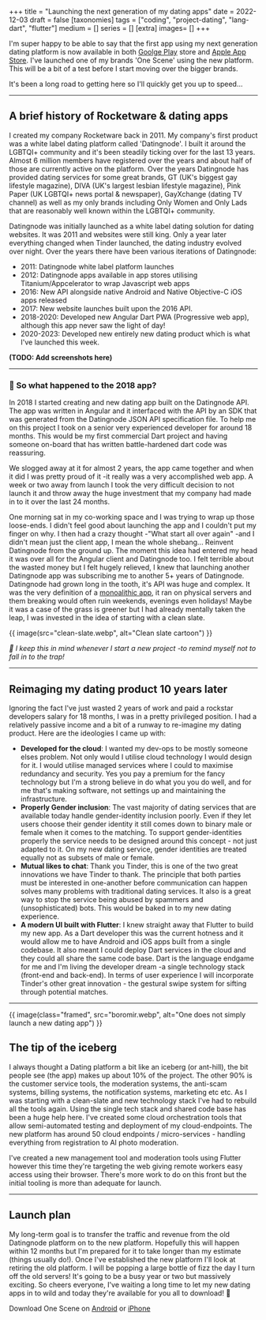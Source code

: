 +++
title = "Launching the next generation of my dating apps"
date = 2022-12-03
draft =  false
[taxonomies]
tags = ["coding", "project-dating", "lang-dart", "flutter"]
medium = []
series = []
[extra]
images= []
+++

I'm super happy to be able to say that the first app using my next generation dating platform is now available in both [Goolge Play](https://play.google.com/store/apps/details?id=com.onescene.app) store and [Apple App Store](https://apps.apple.com/us/app/one-scene-dating-friends/id6443775589). I've launched one of my brands 'One Scene' using the new platform. This will be a bit of a test before I start moving over the bigger brands.

It's been a long road to getting here so I'll quickly get you up to speed...

---

## A brief history of Rocketware & dating apps

I created my company Rocketware back in 2011. My company's first product was a white label dating platform called 'Datingnode'. I built it around the LGBTQI+ community and it's been steadily ticking over for the last 13 years. Almost 6 million members have registered over the years and about half of those are currently active on the platform. Over the years Datingnode has provided dating services for some great brands, GT (UK's biggest gay lifestyle magazine), DIVA (UK's largest lesbian lifestyle magazine), Pink Paper (UK LGBTQI+ news portal & newspaper), GayXchange (dating TV channel) as well as my only brands including Only Women and Only Lads that are reasonably well known within the LGBTQI+ community.

Datingnode was initially launched as a white label dating solution for dating websites. It was 2011 and websites were still king. Only a year later everything changed when Tinder launched, the dating industry evolved over night. Over the years there have been various iterations of Datingnode:

- 2011: Datingnode white label platform launches
- 2012: Datingnode apps available in app stores utilising Titanium/Appcelerator to wrap Javascript web apps
- 2016: New API alongside native Android and Native Objective-C iOS apps released
- 2017: New website launches built upon the 2016 API.
- 2018-2020: Developed new Angular Dart PWA (Progressive web app), although this app never saw the light of day!
- 2020-2023: Developed new entirely new dating product which is what I've launched this week.

**(TODO: Add screenshots here)**

---

### 🤔 So what happened to the 2018 app?

In 2018 I started creating and new dating app built on the Datingnode API. The app was written in Angular and it interfaced with the API by an SDK that was generated from the Datingnode JSON API specification file. To help me on this project I took on a senior very experienced developer for around 18 months. This would be my first commercial Dart project and having someone on-board that has written battle-hardened dart code was reassuring.

We slogged away at it for almost 2 years, the app came together and when it did I was pretty proud of it -it really was a very accomplished web app. A week or two away from launch I took the very difficult decision to not launch it and throw away the huge investment that my company had made in to it over the last 24 months.

One morning sat in my co-working space and I was trying to wrap up those loose-ends. I didn't feel good about launching the app and I couldn't put my finger on why. I then had a crazy thought -"What start all over again" -and I didn't mean just the client app, I mean the whole shebang... Reinvent Datingnode from the ground up. The moment this idea had entered my head it was over all for the Angular client and Datingnode too. I felt terrible about the wasted money but I felt hugely relieved, I knew that launching another Datingnode app was subscribing me to another 5+ years of Datingnode. Datingnode had grown long in the tooth, it's API was huge and complex. It was the very definition of a [monoalithic app](https://en.wikipedia.org/wiki/Monolithic_application), it ran on physical servers and them breaking would often ruin weekends, evenings even holidays! Maybe it was a case of the grass is greener but I had already mentally taken the leap, I was invested in the idea of starting with a clean slate.

{{ image(src="clean-slate.webp", alt="Clean slate cartoon") }}

_🤣 I keep this in mind whenever I start a new project -to remind myself not to fall in to the trap!_

---

## Reimaging my dating product 10 years later

Ignoring the fact I've just wasted 2 years of work and paid a rockstar developers salary for 18 months, I was in a pretty privileged position. I had a relatively passive income and a bit of a runway to re-imagine my dating product. Here are the ideologies I came up with:

- **Developed for the cloud**: I wanted my dev-ops to be mostly someone elses problem. Not only would I utilise cloud technology I would design for it. I would utilise managed services where I could to maximise redundancy and security. Yes you pay a premium for the fancy technology but I'm a strong believe in do what you you do well, and for me that's making software, not settings up and maintaining the infrastructure.
- **Properly Gender inclusion**: The vast majority of dating services that are available today handle gender-identity inclusion poorly. Even if they let users choose their gender identity it still comes down to binary male or female when it comes to the matching. To support gender-identities properly the service needs to be designed around this concept - not just adapted to it. On my new dating service, gender identities are treated equally not as subsets of male or female.
- **Mutual likes to chat**: Thank you Tinder, this is one of the two great innovations we have Tinder to thank. The principle that both parties must be interested in one-another before communication can happen solves many problems with traditional dating services. It also is a great way to stop the service being abused by spammers and (unsophisticated) bots. This would be baked in to my new dating experience.
- **A modern UI built with Flutter**: I knew straight away that Flutter to build my new app. As a Dart developer this was the current hotness and it would allow me to have Android and iOS apps built from a single codebase. It also meant I could deploy Dart services in the cloud and they could all share the same code base. Dart is the language endgame for me and I'm living the developer dream -a single technology stack (front-end and back-end). In terms of user experience I will incorporate Tinder's other great innovation - the gestural swipe system for sifting through potential matches.

---

{{ image(class="framed", src="boromir.webp", alt="One does not simply launch a new dating app") }}

## The tip of the iceberg

I always thought a Dating platform a bit like an iceberg (or ant-hill), the bit people see (the app) makes up about 10% of the project. The other 90% is the customer service tools, the moderation systems, the anti-scam systems, billing systems, the notification systems, marketing etc etc. As I was starting with a clean-slate and new technology stack I've had to rebuild all the tools again. Using the single tech stack and shared code base has been a huge help here. I've created some cloud orchestration tools that allow semi-automated testing and deployment of my cloud-endpoints. The new platform has around 50 cloud endpoints / micro-services - handling everything from registration to AI photo moderation.

I've created a new management tool and moderation tools using Flutter however this time they're targeting the web giving remote workers easy access using their browser. There's more work to do on this front but the initial tooling is more than adequate for launch.

---

## Launch plan

My long-term goal is to transfer the traffic and revenue from the old Datingnode platform on to the new platform. Hopefully this will happen within 12 months but I'm prepared for it to take longer than my estimate (things usually do!). Once I've established the new platform I'll look at retiring the old platform. I will be popping a large bottle of fizz the day I turn off the old servers! It's going to be a busy year or two but massively exciting. So cheers everyone, I've waiting a long time to let my new dating apps in to wild and today they're available for you all to download! 🎉

Download One Scene on [Android](https://play.google.com/store/apps/details?id=com.onescene.app) or [iPhone](https://apps.apple.com/us/app/one-scene-dating-friends/id6443775589)
